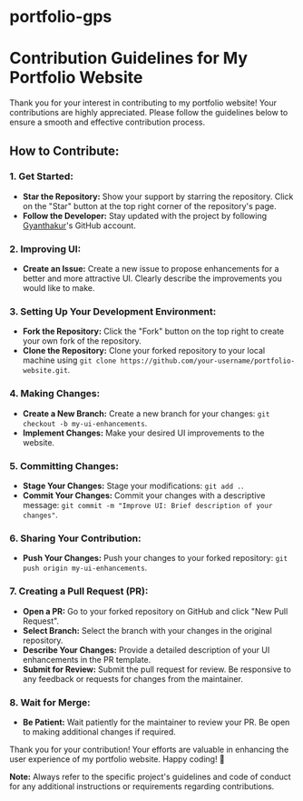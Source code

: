 # portfolio-gps
# Contribution Guidelines for My Portfolio Website

Thank you for your interest in contributing to my portfolio website! Your contributions are highly appreciated. Please follow the guidelines below to ensure a smooth and effective contribution process.

## How to Contribute:

### 1. **Get Started:**
   - **Star the Repository:**
     Show your support by starring the repository. Click on the "Star" button at the top right corner of the repository's page.
   - **Follow the Developer:**
     Stay updated with the project by following [Gyanthakur](https://github.com/Gyanthakur)'s GitHub account.

### 2. **Improving UI:**
   - **Create an Issue:**
     Create a new issue to propose enhancements for a better and more attractive UI. Clearly describe the improvements you would like to make.

### 3. **Setting Up Your Development Environment:**
   - **Fork the Repository:**
     Click the "Fork" button on the top right to create your own fork of the repository.
   - **Clone the Repository:**
     Clone your forked repository to your local machine using ```git clone https://github.com/your-username/portfolio-website.git```.

### 4. **Making Changes:**
   - **Create a New Branch:**
     Create a new branch for your changes: `git checkout -b my-ui-enhancements`.
   - **Implement Changes:**
     Make your desired UI improvements to the website.

### 5. **Committing Changes:**
   - **Stage Your Changes:**
     Stage your modifications: `git add .`.
   - **Commit Your Changes:**
     Commit your changes with a descriptive message: `git commit -m "Improve UI: Brief description of your changes"`.

### 6. **Sharing Your Contribution:**
   - **Push Your Changes:**
     Push your changes to your forked repository: `git push origin my-ui-enhancements`.

### 7. **Creating a Pull Request (PR):**
   - **Open a PR:**
     Go to your forked repository on GitHub and click "New Pull Request".
   - **Select Branch:**
     Select the branch with your changes in the original repository.
   - **Describe Your Changes:**
     Provide a detailed description of your UI enhancements in the PR template.
   - **Submit for Review:**
     Submit the pull request for review. Be responsive to any feedback or requests for changes from the maintainer.

### 8. **Wait for Merge:**
   - **Be Patient:**
     Wait patiently for the maintainer to review your PR. Be open to making additional changes if required.

Thank you for your contribution! Your efforts are valuable in enhancing the user experience of my portfolio website. Happy coding! 🚀

**Note:** Always refer to the specific project's guidelines and code of conduct for any additional instructions or requirements regarding contributions.
